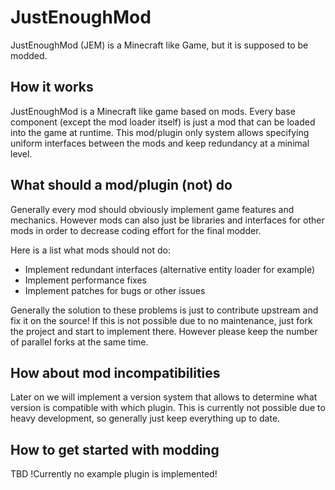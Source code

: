 # JustEnoughMod

JustEnoughMod (JEM) is a Minecraft like Game, but it is supposed to be modded.

## How it works

JustEnoughMod is a Minecraft like game based on mods. Every base component (except the mod loader itself) is just a mod that can be loaded into the game at runtime. This mod/plugin only system allows specifying uniform interfaces between the mods and keep redundancy at a minimal level.

## What should a mod/plugin (not) do

Generally every mod should obviously implement game features and mechanics. However mods can also just be libraries and interfaces for other mods in order to decrease coding effort for the final modder.

Here is a list what mods should not do:

- Implement redundant interfaces (alternative entity loader for example)
- Implement performance fixes
- Implement patches for bugs or other issues

Generally the solution to these problems is just to contribute upstream and fix it on the source! If this is not possible due to no maintenance, just fork the project and start to implement there. However please keep the number of parallel forks at the same time.

## How about mod incompatibilities

Later on we will implement a version system that allows to determine what version is compatible with which plugin. This is currently not possible due to heavy development, so generally just keep everything up to date.

## How to get started with modding

TBD !Currently no example plugin is implemented!